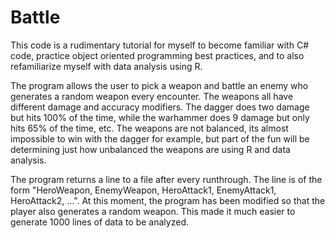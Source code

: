# Battle

This code is a rudimentary tutorial for myself to become familiar with C# code, practice object oriented programming best practices, and to also refamiliarize myself with data analysis using R.

The program allows the user to pick a weapon and battle an enemy who generates a random weapon every encounter. The weapons all have different damage and accuracy modifiers. The dagger does two damage but hits 100% of the time, while the warhammer does 9 damage but only hits 65% of the time, etc. The weapons are not balanced, its almost impossible to win with the dagger for example, but part of the fun will be determining just how unbalanced the weapons are using R and data analysis.

The program returns a line to a file after every runthrough. The line is of the form "HeroWeapon, EnemyWeapon, HeroAttack1, EnemyAttack1, HeroAttack2, ...". At this moment, the program has been modified so that the player also generates a random weapon. This made it much easier to generate 1000 lines of data to be analyzed.
